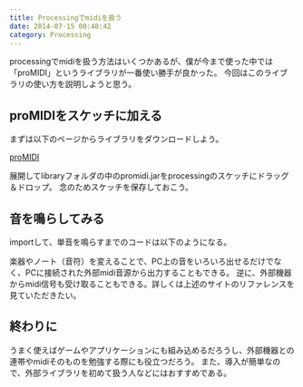 ```yaml
---
title: Processingでmidiを扱う
date: 2014-07-15 00:48:42
category: Processing
---
```


processingでmidiを扱う方法はいくつかあるが、僕が今まで使った中では「proMIDI」というライブラリが一番使い勝手が良かった。
今回はこのライブラリの使い方を説明しようと思う。

## proMIDIをスケッチに加える

まずは以下のページからライブラリをダウンロードしよう。

<a href="https://creativecomputing.cc/p5libs/promidi/">proMIDI</a>

展開してlibraryフォルダの中のpromidi.jarをprocessingのスケッチにドラッグ＆ドロップ。
念のためスケッチを保存しておこう。

## 音を鳴らしてみる

importして、単音を鳴らすまでのコードは以下のようになる。

<script src="https://gist.github.com/salmon2073/aa9f793eefa07196b9cd.js"></script>

楽器やノート（音符）を変えることで、PC上の音をいろいろ出せるだけでなく、PCに接続された外部midi音源から出力することもできる。
逆に、外部機器からmidi信号も受け取ることもできる。詳しくは上述のサイトのリファレンスを見ていただきたい。

## 終わりに

うまく使えばゲームやアプリケーションにも組み込めるだろうし、外部機器との連帯やmidiそのものを勉強する際にも役立つだろう。
また、導入が簡単なので、外部ライブラリを初めて扱う人などにはおすすめである。

